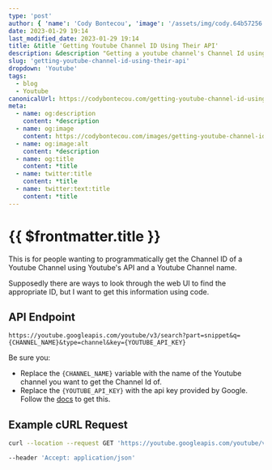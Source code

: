 ```yaml
---
type: 'post'
author: { 'name': 'Cody Bontecou', 'image': '/assets/img/cody.64b57256.jpg' }
date: 2023-01-29 19:14
last_modified_date: 2023-01-29 19:14
title: &title 'Getting Youtube Channel ID Using Their API'
description: &description "Getting a youtube channel's Channel Id using the Youtube v3 API."
slug: 'getting-youtube-channel-id-using-their-api'
dropdown: 'Youtube'
tags:
  - blog
  - Youtube
canonicalUrl: https://codybontecou.com/getting-youtube-channel-id-using-their-api.html
meta:
  - name: og:description
    content: *description
  - name: og:image
    content: https://codybontecou.com/images/getting-youtube-channel-id-using-their-api.png
  - name: og:image:alt
    content: *description
  - name: og:title
    content: *title
  - name: twitter:title
    content: *title
  - name: twitter:text:title
    content: *title
---
```


# {{ $frontmatter.title }}

This is for people wanting to programmatically get the Channel ID of a Youtube Channel using Youtube's API and a Youtube Channel name.

Supposedly there are ways to look through the web UI to find the appropriate ID, but I want to get this information using code.

## API Endpoint

```
https://youtube.googleapis.com/youtube/v3/search?part=snippet&q={CHANNEL_NAME}&type=channel&key={YOUTUBE_API_KEY}
```

Be sure you:

- Replace the `{CHANNEL_NAME}` variable with the name of the Youtube channel you want to get the Channel Id of.
- Replace the `{YOUTUBE_API_KEY}` with the api key provided by Google. Follow the [docs](https://support.google.com/googleapi/answer/6158862?hl=en) to get this.

## Example cURL Request

```bash
curl --location --request GET 'https://youtube.googleapis.com/youtube/v3/search?part=snippet&q={CHANNEL_NAME}&type=channel&key={YOUTUBE_API_KEY}' \

--header 'Accept: application/json'
```
